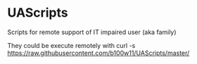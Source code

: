 # UAScripts
Scripts for remote support of IT impaired user (aka family)

They could be execute remotely with
curl -s https://raw.githubusercontent.com/b100w11/UAScripts/master/<Script Name> | bash
